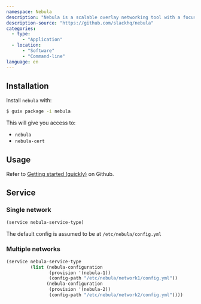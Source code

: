 ```yaml
---
namespace: Nebula
description: "Nebula is a scalable overlay networking tool with a focus on performance, simplicity and security. It lets you seamlessly connect computers anywhere in the world. Nebula is portable, and runs on Linux, OSX, Windows, iOS, and Android. It can be used to connect a small number of computers, but is also able to connect tens of thousands of computers."
description-source: "https://github.com/slackhq/nebula"
categories:
  - type:
      - "Application"
  - location:
      - "Software"
      - "Command-line"
language: en
---
```


## Installation

Install `nebula` with:

```bash
$ guix package -i nebula
```

This will give you access to:

- `nebula`
- `nebula-cert`

## Usage

Refer to [Getting started (quickly)](https://github.com/slackhq/nebula#getting-started-quickly) on Github.

## Service

### Single network

```scheme
(service nebula-service-type)
```

The default config is assumed to be at `/etc/nebula/config.yml`

### Multiple networks

```scheme
(service nebula-service-type
         (list (nebula-configuration
                (provision '(nebula-1))
                (config-path "/etc/nebula/network1/config.yml"))
               (nebula-configuration
                (provision '(nebula-2))
                (config-path "/etc/nebula/network2/config.yml"))))
```

